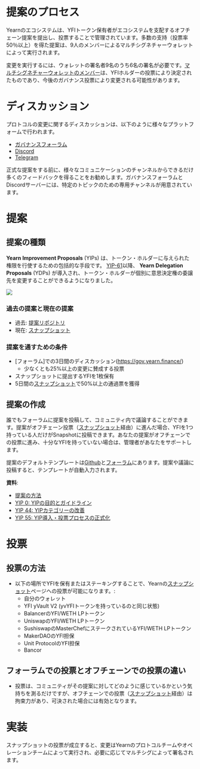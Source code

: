 # 提案のプロセス

Yearnのエコシステムは、YFIトークン保有者がエコシステムを支配するオフチェーン提案を提出し、投票することで管理されています。多数の支持（投票率50％以上）を得た提案は、9人のメンバーによるマルチシグネチャーウォレットによって実行されます。

変更を実行するには、ウォレットの署名者9名のうち6名の署名が必要です。[マルチシグネチャーウォレットのメンバー](https://docs.yearn.finance/resources/faq#who-is-on-the-multisig)は、YFIホルダーの投票により決定されたものであり、今後のガバナンス投票により変更される可能性があります。

# ディスカッション

プロトコルの変更に関するディスカッションは、以下のように様々なプラットフォームで行われます。

 - [ガバナンスフォーラム](https://gov.yearn.finance/)
 - [Discord](https://discord.yearn.finance)
 - [Telegram](https://t.me/yearnfinance)

正式な提案をする前に、様々なコミュニケーションのチャンネルからできるだけ多くのフィードバックを得ることをお勧めします。ガバナンスフォーラムとDiscordサーバーには、特定のトピックのための専用チャンネルが用意されています。

# 提案

## 提案の種類

**Yearn Improvement Proposals** (YIPs) は、トークン・ホルダーに与えられた権限を行使するための包括的な手段です。  [YIP-61](https://gov.yearn.finance/t/yip-61-governance-2-0/10460)以降、 **Yearn Delegation Proposals** (YDPs) が導入され、トークン・ホルダーが個別に意思決定権の委譲先を変更することができるようになりました。

![](https://i.imgur.com/ZRNp2Zq.png)

### 過去の提案と現在の提案
- 過去: [提案リポジトリ](https://docs.yearn.finance/governance/proposal-repository)
- 現在: [スナップショット](https://snapshot.page/#/yearn) 

### 提案を通すための条件
- [フォーラム]での3日間のディスカッション(https://gov.yearn.finance/)
  - 少なくとも25%以上の変更に賛成する投票
- スナップショットに提出するYFIを1枚保有
- 5日間の[スナップショット](https://snapshot.org/#/ybaby.eth)で50%以上の通過票を獲得

## 提案の作成

誰でもフォーラムに提案を投稿して、コミュニティ内で議論することができます。提案がオフチェーン投票（[スナップショット](https://snapshot.page/#/yearn)経由）に進んだ場合、YFIを1つ持っている人だけがSnapshotに投稿できます。あなたの提案がオフチェーンでの投票に進み、十分なYFIを持っていない場合は、管理者があなたをサポートします。

提案のデフォルトテンプレートは[Github](https://github.com/yearn/YIPS/blob/master/yip-X.md)と[フォーラム](https://gov.yearn.finance)にあります。提案や議論に投稿すると、テンプレートが自動入力されます。

**資料**:
- [提案の方法](https://gov.yearn.finance/t/proposal-how-to/106)
- [YIP 0: YIPの目的とガイドライン](https://yips.yearn.finance/YIPS/yip-0)
- [YIP 44: YIPカテゴリーの改善](https://yips.yearn.finance/YIPS/yip-44)
- [YIP 55: YIP導入・投票プロセスの正式化](https://gov.yearn.finance/t/yip-55-formalize-the-yip-process/7959)

# 投票

## 投票の方法

- 以下の場所でYFIを保有またはステーキングすることで、Yearnの[スナップショット](https://snapshot.page/#/yearn)ページへの投票が可能になります。:
	- 自分のウォレット
	- YFI yVault V2 (yvYFIトークンを持っているのと同じ状態)
	- BalancerのYFI/WETH LPトークン
	- UniswapのYFI/WETH LPトークン
	- SushiswapのMasterChefにステークされているYFI/WETH LPトークン
	- MakerDAOのYFI担保
	- Unit ProtocolのYFI担保
	- Bancor

## フォーラムでの投票とオフチェーンでの投票の違い

- 投票は、コミュニティがその提案に対してどのように感じているかという気持ちを測るだけですが、オフチェーンでの投票（[スナップショット](https://snapshot.page/#/yearn)経由）は拘束力があり、可決された場合には有効となります。

# 実装

スナップショットの投票が成立すると、変更はYearnのプロトコルチームやオペレーションチームによって実行され、必要に応じてマルチシグによって署名されます。
